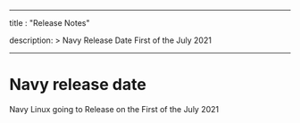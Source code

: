 
---
title : "Release Notes"

description: >
    Navy Release Date First of the July 2021

---
# Navy release date
Navy Linux going to Release on the First of the July 2021



